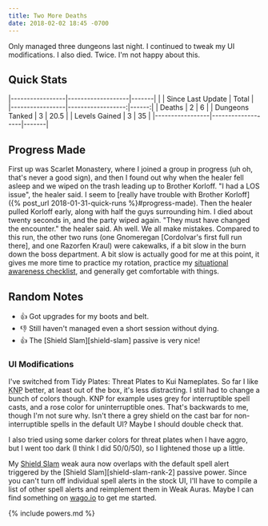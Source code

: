 ```yaml
---
title: Two More Deaths
date: 2018-02-02 18:45 -0700
---
```

Only managed three dungeons last night. I continued to tweak my UI modifications. I also died. Twice. I'm not happy about this.

## Quick Stats

|-----------------|-------------------|-------|
|                 | Since Last Update | Total |
|-----------------|------------------:|------:|
| Deaths          | 2                 | 6     |
| Dungeons Tanked | 3                 | 20.5  |
| Levels Gained   | 3                 | 35    |
|-----------------|-------------------|-------|

## Progress Made

First up was Scarlet Monastery, where I joined a group in progress (uh oh, that's never a good sign), and then I found out why when the healer fell asleep and we wiped on the trash leading up to Brother Korloff. "I had a LOS issue", the healer said. I seem to [really have trouble with Brother Korloff]({% post_url 2018-01-31-quick-runs %}#progress-made). Then the healer pulled Korloff early, along with half the guys surrounding him. I died about twenty seconds in, and the party wiped again. "They must have changed the encounter." the healer said. Ah well. We all make mistakes. Compared to this run, the other two runs (one Gnomeregan [Cordolvar's first full run there], and one Razorfen Kraul) were cakewalks, if a bit slow in the burn down the boss department. A bit slow is actually good for me at this point, it gives me more time to practice my rotation, practice my [situational awareness checklist](/situation-awareness-checklist), and generally get comfortable with things.

## Random Notes

* &#x1f44d; Got upgrades for my boots and belt.
* &#x1f44e; Still haven't managed even a short session without dying.
* &#x1f44d; The [Shield Slam][shield-slam] passive is very nice!

### UI Modifications

I've switched from Tidy Plates: Threat Plates to Kui Nameplates. So far I like <abbr title="Kui Nameplates">KNP</abbr> better, at least out of the box, it's less distracting. I still had to change a bunch of colors though. KNP for example uses grey for interruptible spell casts, and a rose color for uninterruptible ones. That's backwards to me, though I'm not sure why. Isn't there a grey shield on the cast bar for non-interruptible spells in the default UI? Maybe I should double check that.

I also tried using some darker colors for threat plates when I have aggro, but I went too dark (I think I did 50/0/50), so I lightened those up a little.

My [Shield Slam](http://www.wowdb.com/spells/23922-shield-slam) weak aura now overlaps with the default spell alert triggered by the [Shield Slam][shield-slam-rank-2] passive power. Since you can't turn off individual spell alerts in the stock UI, I'll have to compile a list of other spell alerts and reimplement them in Weak Auras. Maybe I can find something on [wago.io](https://wago.io) to get me started.

{% include powers.md %}
